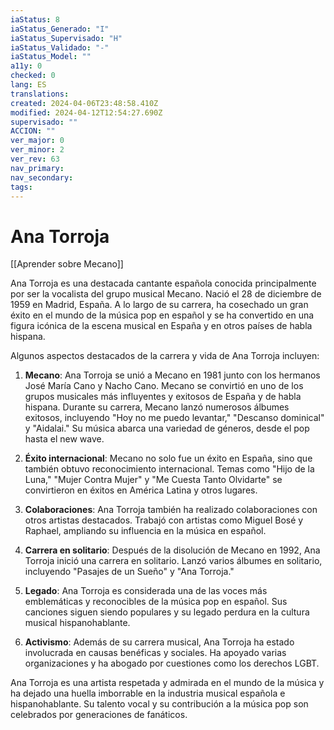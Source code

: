 ```yaml
---
iaStatus: 8
iaStatus_Generado: "I"
iaStatus_Supervisado: "H"
iaStatus_Validado: "-"
iaStatus_Model: ""
a11y: 0
checked: 0
lang: ES
translations: 
created: 2024-04-06T23:48:58.410Z
modified: 2024-04-12T12:54:27.690Z
supervisado: ""
ACCION: ""
ver_major: 0
ver_minor: 2
ver_rev: 63
nav_primary: 
nav_secondary: 
tags:
---
```

# Ana Torroja

[[Aprender sobre Mecano]]

Ana Torroja es una destacada cantante española conocida principalmente por ser la vocalista del grupo musical Mecano. Nació el 28 de diciembre de 1959 en Madrid, España. A lo largo de su carrera, ha cosechado un gran éxito en el mundo de la música pop en español y se ha convertido en una figura icónica de la escena musical en España y en otros países de habla hispana.

Algunos aspectos destacados de la carrera y vida de Ana Torroja incluyen:

1. **Mecano**: Ana Torroja se unió a Mecano en 1981 junto con los hermanos José María Cano y Nacho Cano. Mecano se convirtió en uno de los grupos musicales más influyentes y exitosos de España y de habla hispana. Durante su carrera, Mecano lanzó numerosos álbumes exitosos, incluyendo "Hoy no me puedo levantar," "Descanso dominical" y "Aidalai." Su música abarca una variedad de géneros, desde el pop hasta el new wave.
    
2. **Éxito internacional**: Mecano no solo fue un éxito en España, sino que también obtuvo reconocimiento internacional. Temas como "Hijo de la Luna," "Mujer Contra Mujer" y "Me Cuesta Tanto Olvidarte" se convirtieron en éxitos en América Latina y otros lugares.
    
3. **Colaboraciones**: Ana Torroja también ha realizado colaboraciones con otros artistas destacados. Trabajó con artistas como Miguel Bosé y Raphael, ampliando su influencia en la música en español.
    
4. **Carrera en solitario**: Después de la disolución de Mecano en 1992, Ana Torroja inició una carrera en solitario. Lanzó varios álbumes en solitario, incluyendo "Pasajes de un Sueño" y "Ana Torroja."
    
5. **Legado**: Ana Torroja es considerada una de las voces más emblemáticas y reconocibles de la música pop en español. Sus canciones siguen siendo populares y su legado perdura en la cultura musical hispanohablante.
    
6. **Activismo**: Además de su carrera musical, Ana Torroja ha estado involucrada en causas benéficas y sociales. Ha apoyado varias organizaciones y ha abogado por cuestiones como los derechos LGBT.
    

Ana Torroja es una artista respetada y admirada en el mundo de la música y ha dejado una huella imborrable en la industria musical española e hispanohablante. Su talento vocal y su contribución a la música pop son celebrados por generaciones de fanáticos.